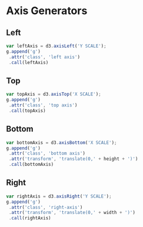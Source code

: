 # Axis Generators

## Left

```javascript
var leftAxis = d3.axisLeft('Y SCALE');
g.append('g')
 .attr('class', 'left axis')
 .call(leftAxis)
```

## Top

```javascript
var topAxis = d3.axisTop('X SCALE');
g.append('g')
 .attr('class', 'top axis')
 .call(topAxis)
```

## Bottom

```javascript
var bottomAxis = d3.axisBottom('X SCALE');
g.append('g')
 .attr('class', 'bottom axis')
 .attr('transform', 'translate(0,' + height + ')')
 .call(bottomAxis)
```

## Right

```javascript
var rightAxis = d3.axisRight('Y SCALE');
g.append('g')
 .attr('class', 'right-axis')
 .attr('transform', 'translate(0,' + width + ')')
 .call(rightAxis)
```

